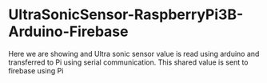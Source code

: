 # UltraSonicSensor-RaspberryPi3B-Arduino-Firebase
Here we are showing and Ultra sonic sensor value is read using arduino and transferred to Pi using serial communication. This shared value is sent to firebase using Pi 
